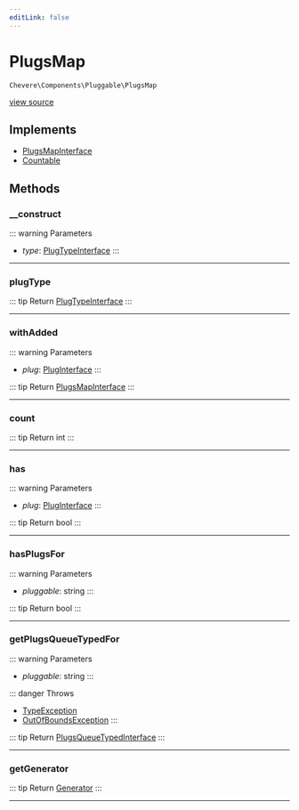 ```yaml
---
editLink: false
---
```


# PlugsMap

`Chevere\Components\Pluggable\PlugsMap`

[view source](https://github.com/chevere/chevere/blob/main/src/Chevere/Components/Pluggable/PlugsMap.php)

## Implements

- [PlugsMapInterface](../../Interfaces/Pluggable/PlugsMapInterface.md)
- [Countable](https://www.php.net/manual/class.countable)

## Methods

### __construct

::: warning Parameters
- *type*: [PlugTypeInterface](../../Interfaces/Pluggable/PlugTypeInterface.md)
:::

---

### plugType

::: tip Return
[PlugTypeInterface](../../Interfaces/Pluggable/PlugTypeInterface.md)
:::

---

### withAdded

::: warning Parameters
- *plug*: [PlugInterface](../../Interfaces/Pluggable/PlugInterface.md)
:::

::: tip Return
[PlugsMapInterface](../../Interfaces/Pluggable/PlugsMapInterface.md)
:::

---

### count

::: tip Return
int
:::

---

### has

::: warning Parameters
- *plug*: [PlugInterface](../../Interfaces/Pluggable/PlugInterface.md)
:::

::: tip Return
bool
:::

---

### hasPlugsFor

::: warning Parameters
- *pluggable*: string
:::

::: tip Return
bool
:::

---

### getPlugsQueueTypedFor

::: warning Parameters
- *pluggable*: string
:::

::: danger Throws
- [TypeException](../../Exceptions/Core/TypeException.md) 
- [OutOfBoundsException](../../Exceptions/Core/OutOfBoundsException.md) 
:::

::: tip Return
[PlugsQueueTypedInterface](../../Interfaces/Pluggable/PlugsQueueTypedInterface.md)
:::

---

### getGenerator

::: tip Return
[Generator](https://www.php.net/manual/class.generator)
:::

---
